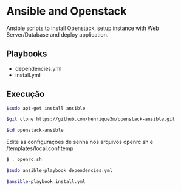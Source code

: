 # Ansible and Openstack

Ansible scripts to install Openstack, setup instance with Web Server/Database and deploy application.

## Playbooks

* dependencies.yml
* install.yml
			
## Execução

```bash
$sudo apt-get install ansible

$git clone https://github.com/henrique3m/openstack-ansible.git

$cd openstack-ansible
```

Edite as configurações de senha nos arquivos openrc.sh e /templates/local.conf.temp

```bash
$ . openrc.sh

$sudo ansible-playbook dependencies.yml 

$ansible-playbook install.yml
```


